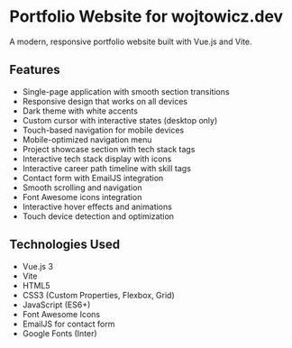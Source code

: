 # Portfolio Website for wojtowicz.dev

A modern, responsive portfolio website built with Vue.js and Vite.

## Features

- Single-page application with smooth section transitions
- Responsive design that works on all devices
- Dark theme with white accents
- Custom cursor with interactive states (desktop only)
- Touch-based navigation for mobile devices
- Mobile-optimized navigation menu
- Project showcase section with tech stack tags
- Interactive tech stack display with icons
- Interactive career path timeline with skill tags
- Contact form with EmailJS integration
- Smooth scrolling and navigation
- Font Awesome icons integration
- Interactive hover effects and animations
- Touch device detection and optimization

## Technologies Used

- Vue.js 3
- Vite
- HTML5
- CSS3 (Custom Properties, Flexbox, Grid)
- JavaScript (ES6+)
- Font Awesome Icons
- EmailJS for contact form
- Google Fonts (Inter)

